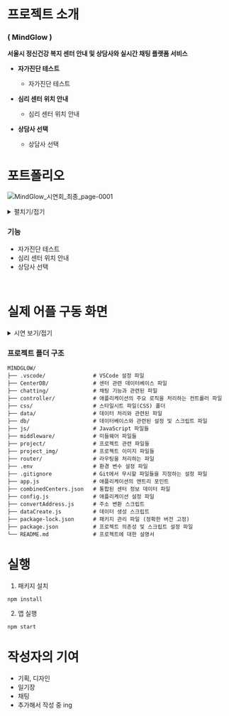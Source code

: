 # 프로젝트 소개

### ( MindGlow )

**서울시 정신건강 복지 센터 안내 및 상담사와 실시간 채팅 플랫폼 서비스**

* **자가진단 테스트**
   * 자가진단 테스트

* **심리 센터 위치 안내**
    * 심리 센터 위치 안내

* **상담사 선택**
    * 상담사 선택


# 포트폴리오
![MindGlow_시연회_최종_page-0001](https://github.com/user-attachments/assets/f22c54ea-d68f-4262-835f-32c0e8bbf3b1)

<details>
  <summary>펼치기/접기</summary>
 
<!-- ![MindGlow_시연회_최종_page-0001](https://github.com/user-attachments/assets/7db99ba6-0b5f-4614-970b-66b7e6da15fa) -->
![MindGlow_시연회_최종_page-0002](https://github.com/user-attachments/assets/71cb0119-d24c-4ced-bc63-922bab6b9d0a)
![MindGlow_시연회_최종_page-0003](https://github.com/user-attachments/assets/73398c7d-7119-4d13-b99d-7026d6bc8114)
![MindGlow_시연회_최종_page-0004](https://github.com/user-attachments/assets/cedd0e63-5f16-43ef-83d3-4487250a68a5)
![MindGlow_시연회_최종_page-0005](https://github.com/user-attachments/assets/c80ca776-c91f-4703-b428-80fc9f242071)
![MindGlow_시연회_최종_page-0006](https://github.com/user-attachments/assets/7fba6945-321b-4290-8326-cf5c49266d77)
![MindGlow_시연회_최종_page-0007](https://github.com/user-attachments/assets/fa33987e-ff84-43ea-b0d3-ec4bc7447ee3)
![MindGlow_시연회_최종_page-0008](https://github.com/user-attachments/assets/2174630d-a94b-43d4-aaf4-15fe00bd3c07)
![MindGlow_시연회_최종_page-0009](https://github.com/user-attachments/assets/a93dff75-cdba-49d8-b268-2666f85d5fd2)
![MindGlow_시연회_최종_page-0010](https://github.com/user-attachments/assets/14806e2e-0258-45e9-8c95-eeed911096e3)
![MindGlow_시연회_최종_page-0011](https://github.com/user-attachments/assets/eba41398-6183-4519-b14e-cd150ac465fe)
![MindGlow_시연회_최종_page-0012](https://github.com/user-attachments/assets/a746b58f-3a5d-4b03-858a-2de3589c95df)
![MindGlow_시연회_최종_page-0013](https://github.com/user-attachments/assets/7ed1b587-bfdf-4e81-a9fa-707005516201)
![MindGlow_시연회_최종_page-0014](https://github.com/user-attachments/assets/6a37bc74-f1ad-4eb0-92b4-63e93bd09e32)
![MindGlow_시연회_최종_page-0015](https://github.com/user-attachments/assets/d4c23bde-2f05-43be-b49e-d2042dc4e56a)
![MindGlow_시연회_최종_page-0016](https://github.com/user-attachments/assets/6aada36c-f15b-4fdb-b6cb-3fc2553c1287)
![MindGlow_시연회_최종_page-0017](https://github.com/user-attachments/assets/7df10fb4-5f77-4c45-9ec4-beaf944f0889)
![MindGlow_시연회_최종_page-0018](https://github.com/user-attachments/assets/01ca6a5e-82fa-40e2-9f00-f73bea3287bf)
![MindGlow_시연회_최종_page-0019](https://github.com/user-attachments/assets/55315c9c-261d-4ecb-bcf9-19118c314bde)
![MindGlow_시연회_최종_page-0020](https://github.com/user-attachments/assets/cb3d090d-5b1a-4b2d-befe-66058e397201)
![MindGlow_시연회_최종_page-0021](https://github.com/user-attachments/assets/3fea969c-f19c-43db-a89f-ad97d07de774)
![MindGlow_시연회_최종_page-0022](https://github.com/user-attachments/assets/c071947f-ee76-40c2-80c6-4b08d40a0aab)
![MindGlow_시연회_최종_page-0023](https://github.com/user-attachments/assets/d2a78683-6dfe-4256-9adc-d10f60158b55)
![MindGlow_시연회_최종_page-0024](https://github.com/user-attachments/assets/efbfce9b-92d7-44bf-af01-3381087b9fef)
 
 </details>


 ### 기능

* 자가진단 테스트
* 심리 센터 위치 안내
* 상담사 선택

</br>

# 실제 어플 구동 화면
<details>
  <summary>시연 보기/접기</summary>

 <center><img src="" alt="Demo GIF" width="360" height="640"></center>

</details>


### 프로젝트 폴더 구조
```
MINDGLOW/
├── .vscode/               # VSCode 설정 파일
├── CenterDB/              # 센터 관련 데이터베이스 파일
├── chatting/              # 채팅 기능과 관련된 파일
├── controller/            # 애플리케이션의 주요 로직을 처리하는 컨트롤러 파일
├── css/                   # 스타일시트 파일(CSS) 폴더
├── data/                  # 데이터 처리와 관련된 파일
├── db/                    # 데이터베이스와 관련된 설정 및 스크립트 파일
├── js/                    # JavaScript 파일들
├── middleware/            # 미들웨어 파일들
├── project/               # 프로젝트 관련 파일들
├── project_img/           # 프로젝트 이미지 파일들
├── router/                # 라우팅을 처리하는 파일
├── .env                   # 환경 변수 설정 파일
├── .gitignore             # Git에서 무시할 파일들을 지정하는 설정 파일
├── app.js                 # 애플리케이션의 엔트리 포인트
├── combinedCenters.json   # 통합된 센터 정보 데이터 파일
├── config.js              # 애플리케이션 설정 파일
├── convertAddress.js      # 주소 변환 스크립트
├── dataCreate.js          # 데이터 생성 스크립트
├── package-lock.json      # 패키지 관리 파일 (정확한 버전 고정)
├── package.json           # 프로젝트 의존성 및 스크립트 설정 파일
└── README.md              # 프로젝트에 대한 설명서
```


# 실행
1. 패키지 설치
```
npm install
```

2. 앱 실행
```
npm start
```

# 작성자의 기여

* 기획, 디자인
* 일기장
* 채팅 
* 추가해서 작성 중 ing
